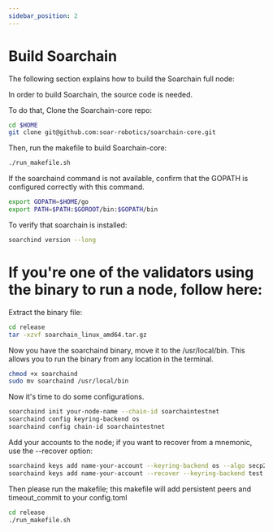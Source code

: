 ```yaml
---
sidebar_position: 2
---
```


# Build Soarchain

The following section explains how to build the Soarchain full node:

In order to build Soarchain, the source code is needed.

To do that,
Clone the Soarchain-core repo:
```sh
cd $HOME
git clone git@github.com:soar-robotics/soarchain-core.git
```

Then, run the makefile to build Soarchain-core:
```sh
./run_makefile.sh
```

If the soarchaind command is not available, confirm that the GOPATH is configured correctly with this command.
```sh
export GOPATH=$HOME/go
export PATH=$PATH:$GOROOT/bin:$GOPATH/bin
```

To verify that soarchain is installed:
```sh
soarchind version --long
```

# If you're one of the validators using the binary to run a node, follow here:

Extract the binary file: 

```sh
cd release 
tar -xzvf soarchain_linux_amd64.tar.gz
```

Now you have the soarchaind binary, move it to the /usr/local/bin. This allows you to run the binary from any location in the terminal. 

```sh
chmod +x soarchaind
sudo mv soarchaind /usr/local/bin
```

Now it's time to do some configurations. 
```sh
soarchaind init your-node-name --chain-id soarchaintestnet
soarchaind config keyring-backend os
soarchaind config chain-id soarchaintestnet
```

Add your accounts to the node; if you want to recover from a mnemonic, use the --recover option:

```sh
soarchaind keys add name-your-account --keyring-backend os --algo secp256k1
soarchaind keys add name-your-account --recover --keyring-backend test --algo secp256k1 
```
Then please run the makefile; this makefile will add persistent peers and timeout_commit to your config.toml

```sh
cd release 
./run_makefile.sh
```